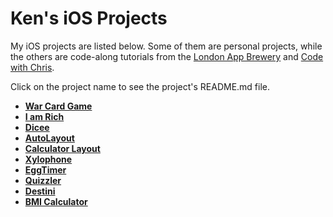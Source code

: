 # Ken's iOS Projects

My iOS projects are listed below. Some of them are personal projects, while the others are code-along tutorials from the [London App Brewery](https://www.appbrewery.co/) and [Code with Chris](https://www.youtube.com/channel/UC2D6eRvCeMtcF5OGHf1-trw).

Click on the project name to see the project's README.md file.

- [**War Card Game**](War%20Card%20Game/README.md)
- [**I am Rich**](I%20am%20Rich/README.md)
- [**Dicee**](Dicee/README.md)
- [**AutoLayout**](AutoLayout/README.md)
- [**Calculator Layout**](Calculator%20Layout/README.md)
- [**Xylophone**](Xylophone/README.md)
- [**EggTimer**](EggTimer/README.md)
- [**Quizzler**](Quizzler/README.md)
- [**Destini**](Destini/README.md)
- [**BMI Calculator**](BMI%20Calculator/README.md)
